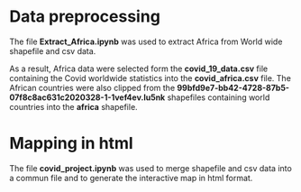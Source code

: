 # Data preprocessing

The file **Extract_Africa.ipynb** was used to extract Africa from World wide shapefile and csv data.

As a result, Africa data were selected form the **covid_19_data.csv** file containing the Covid worldwide statistics into the **covid_africa.csv** file. 
The African countries were also clipped from the **99bfd9e7-bb42-4728-87b5-07f8c8ac631c2020328-1-1vef4ev.lu5nk** shapefiles containing world countries into the **africa** shapefile.

# Mapping in html

The file **covid_project.ipynb** was used to merge shapefile and csv data into a commun file and to generate the interactive map in html format.
